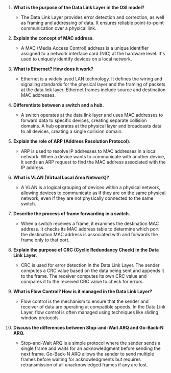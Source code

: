 1. **What is the purpose of the Data Link Layer in the OSI model?**
   - The Data Link Layer provides error detection and correction, as well as framing and addressing of data. It ensures reliable point-to-point communication over a physical link.

2. **Explain the concept of MAC address.**
   - A MAC (Media Access Control) address is a unique identifier assigned to a network interface card (NIC) at the hardware level. It's used to uniquely identify devices on a local network.

3. **What is Ethernet? How does it work?**
   - Ethernet is a widely used LAN technology. It defines the wiring and signaling standards for the physical layer and the framing of packets at the data link layer. Ethernet frames include source and destination MAC addresses.

4. **Differentiate between a switch and a hub.**
   - A switch operates at the data link layer and uses MAC addresses to forward data to specific devices, creating separate collision domains. A hub operates at the physical layer and broadcasts data to all devices, creating a single collision domain.

5. **Explain the role of ARP (Address Resolution Protocol).**
   - ARP is used to resolve IP addresses to MAC addresses in a local network. When a device wants to communicate with another device, it sends an ARP request to find the MAC address associated with the IP address.

6. **What is VLAN (Virtual Local Area Network)?**
   - A VLAN is a logical grouping of devices within a physical network, allowing devices to communicate as if they are on the same physical network, even if they are not physically connected to the same switch.

7. **Describe the process of frame forwarding in a switch.**
   - When a switch receives a frame, it examines the destination MAC address. It checks its MAC address table to determine which port the destination MAC address is associated with and forwards the frame only to that port.

8. **Explain the purpose of CRC (Cyclic Redundancy Check) in the Data Link Layer.**
   - CRC is used for error detection in the Data Link Layer. The sender computes a CRC value based on the data being sent and appends it to the frame. The receiver computes its own CRC value and compares it to the received CRC value to check for errors.

9. **What is Flow Control? How is it managed in the Data Link Layer?**
   - Flow control is the mechanism to ensure that the sender and receiver of data are operating at compatible speeds. In the Data Link Layer, flow control is often managed using techniques like sliding window protocols.

10. **Discuss the differences between Stop-and-Wait ARQ and Go-Back-N ARQ.**
    - Stop-and-Wait ARQ is a simple protocol where the sender sends a single frame and waits for an acknowledgment before sending the next frame. Go-Back-N ARQ allows the sender to send multiple frames before waiting for acknowledgments but requires retransmission of all unacknowledged frames if any are lost.
